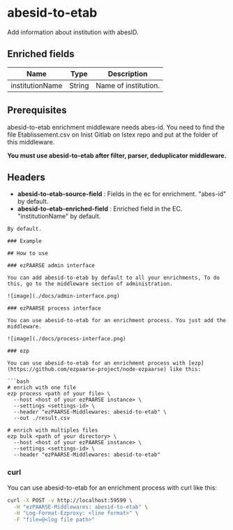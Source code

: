 # abesid-to-etab

Add information about institution with abesID.

## Enriched fields

| Name | Type | Description |
| --- | --- | --- |
| institutionName | String | Name of institution. |

## Prerequisites

abesid-to-etab enrichment middleware needs abes-id.
You need to find the file Etablissement.csv on Inist Gitlab on Istex repo and put at the folder of this middleware.

**You must use abesid-to-etab after filter, parser, deduplicator middleware.**

## Headers

+ **abesid-to-etab-source-field** : Fields in the ec for enrichment. "abes-id" by default.
+ **abesid-to-etab-enriched-field** : Enriched field in the EC. "institutionName" by default.
```
By default.

### Example

## How to use

### ezPAARSE admin interface

You can add abesid-to-etab by default to all your enrichments, To do this, go to the middleware section of administration.

![image](./docs/admin-interface.png)

### ezPAARSE process interface

You can use abesid-to-etab for an enrichment process. You just add the middleware.

![image](./docs/process-interface.png)

### ezp

You can use abesid-to-etab for an enrichment process with [ezp](https://github.com/ezpaarse-project/node-ezpaarse) like this:

```bash
# enrich with one file
ezp process <path of your file> \
  --host <host of your ezPAARSE instance> \
  --settings <settings-id> \
  --header "ezPAARSE-Middlewares: abesid-to-etab" \
  --out ./result.csv

# enrich with multiples files
ezp bulk <path of your directory> \
  --host <host of your ezPAARSE instance> \
  --settings <settings-id> \
  --header "ezPAARSE-Middlewares: abesid-to-etab" 

```

### curl

You can use abesid-to-etab for an enrichment process with curl like this:

```bash
curl -X POST -v http://localhost:59599 \
  -H "ezPAARSE-Middlewares: abesid-to-etab" \
  -H "Log-Format-Ezproxy: <line format>" \
  -F "file=@<log file path>"

```